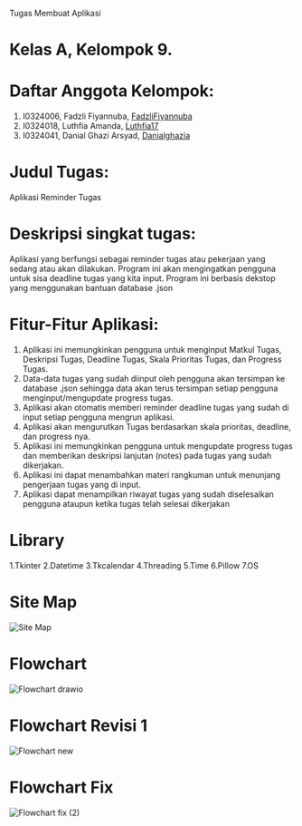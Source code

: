 Tugas Membuat Aplikasi 
# Kelas A, Kelompok 9.
# Daftar Anggota Kelompok:
1. I0324006, Fadzli Fiyannuba, [FadzliFiyannuba](https://github.com/FadzliFiyannuba)
2. I0324018, Luthfia Amanda, [Luthfia17](https://github.com/Luthfia17)
3. I0324041, Danial Ghazi Arsyad, [Danialghazia](https://github.com/Danialghazia)

# Judul Tugas:
Aplikasi Reminder Tugas 

# Deskripsi singkat tugas:
Aplikasi yang berfungsi sebagai reminder tugas atau pekerjaan yang sedang atau akan dilakukan. ⁠Program ini akan mengingatkan pengguna untuk sisa deadline tugas yang kita input. Program ini berbasis dekstop yang menggunakan bantuan database .json

# Fitur-Fitur Aplikasi: 
1. Aplikasi ini memungkinkan pengguna untuk menginput Matkul Tugas, Deskripsi Tugas, Deadline Tugas, Skala Prioritas Tugas, dan Progress Tugas.
2. Data-data tugas yang sudah diinput oleh pengguna akan tersimpan ke database .json sehingga data akan terus tersimpan setiap pengguna menginput/mengupdate progress tugas.
3. Aplikasi akan otomatis memberi reminder deadline tugas yang sudah di input setiap pengguna mengrun aplikasi.
4. Aplikasi akan mengurutkan Tugas berdasarkan skala prioritas, deadline, dan progress nya.
5. Aplikasi ini memungkinkan pengguna untuk mengupdate progress tugas dan memberikan deskripsi lanjutan (notes) pada tugas yang sudah dikerjakan.
6. Aplikasi ini dapat menambahkan materi rangkuman untuk menunjang pengerjaan tugas yang di input.
7. Aplikasi dapat menampilkan riwayat tugas yang sudah diselesaikan pengguna ataupun ketika tugas telah selesai dikerjakan

# Library
1.Tkinter
2.Datetime
3.Tkcalendar
4.Threading
5.Time
6.Pillow
7.OS

# Site Map
![Site Map](https://github.com/user-attachments/assets/6cbb5a2a-ceb1-4815-a782-3ba3bab21b41)

# Flowchart
![Flowchart drawio](https://github.com/user-attachments/assets/5d50d945-b61d-4ad7-a1b8-c017be748293)

# Flowchart Revisi 1
![Flowchart new](https://github.com/user-attachments/assets/5b050668-dab6-4496-a826-42ae485f6302)


# Flowchart Fix
![Flowchart fix (2)](https://github.com/user-attachments/assets/7005a8ff-97a5-429b-8893-3842dfcb3c59)



